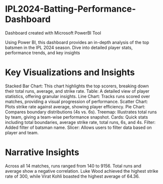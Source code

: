 # IPL2024-Batting-Performance-Dashboard
Dashboard created with Microsoft PowerBI Tool


Using Power BI, this dashboard provides an in-depth analysis of the top batsmen in the IPL 2024 season. Dive into detailed player stats, performance trends, and key insights

# Key Visualizations and Insights
Stacked Bar Chart: This chart highlights the top scorers, breaking down their total runs, average, and strike rate.
Table: A detailed view of player statistics, offering granular insights.
Line Chart: Tracks runs scored over matches, providing a visual progression of performance.
Scatter Chart: Plots strike rate against average, showing player efficiency.
Pie Chart: Compares boundary distributions (4s vs. 6s).
Treemap: Illustrates total runs by team, giving a team-wise performance snapshot.
Cards: Quick stats including total boundaries, average strike rate, total runs, 6s, and 4s.
Filter: Added filter of batsman name.
Slicer: Allows users to filter data based on player and team.

# Narrative Insights
Across all 14 matches, runs ranged from 140 to 9156.
Total runs and average show a negative correlation.
Luke Wood achieved the highest strike rate of 300, while Virat Kohli boasted the highest average of 64.36.


